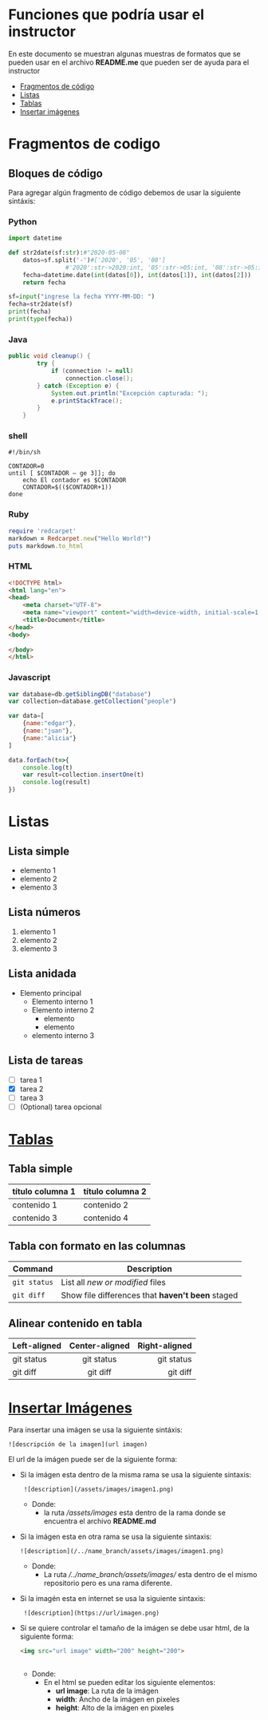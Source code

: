 # Funciones que podría usar el instructor
En este documento se muestran algunas muestras de formatos que se pueden usar en el archivo **README.me** que pueden ser de ayuda para el instructor

- [Fragmentos de código](#fragmentos-de-codigo)
- [Listas](#listas)
- [Tablas](#section-3)
- [Insertar imágenes](#section-4)

# Fragmentos de codigo


## Bloques de código
Para agregar algún fragmento de código debemos de usar la siguiente sintáxis:


### Python

```python
import datetime

def str2date(sf:str):#"2020-05-08"
    datos=sf.split('-')#['2020', '05', '08']
                #'2020':str->2020:int, '05':str->05:int, '08':str->05:int
    fecha=datetime.date(int(datos[0]), int(datos[1]), int(datos[2]))
    return fecha

sf=input("ingrese la fecha YYYY-MM-DD: ")
fecha=str2date(sf)
print(fecha)
print(type(fecha))
```

### Java
```java
public void cleanup() {
        try {
            if (connection != null)
                connection.close();
        } catch (Exception e) {
            System.out.println("Excepción capturada: ");
            e.printStackTrace();
        }
    }
```


### shell
```shell
#!/bin/sh

CONTADOR=0
until [ $CONTADOR – ge 3]]; do
    echo El contador es $CONTADOR
    CONTADOR=$(($CONTADOR+1))
done
```

### Ruby
```ruby
require 'redcarpet'
markdown = Redcarpet.new("Hello World!")
puts markdown.to_html
```

### HTML

```html
<!DOCTYPE html>
<html lang="en">
<head>
    <meta charset="UTF-8">
    <meta name="viewport" content="width=device-width, initial-scale=1.0">
    <title>Document</title>
</head>
<body>
    
</body>
</html>

```

### Javascript

```javascript
var database=db.getSiblingDB("database")
var collection=database.getCollection("people")

var data=[
    {name:"edgar"},
    {name:"juan"},
    {name:"alicia"}
]

data.forEach(t=>{
    console.log(t)
    var result=collection.insertOne(t)
    console.log(result)
})

```
# Listas

## Lista simple
- elemento 1
- elemento 2
- elemento 3

## Lista números
1. elemento 1
2. elemento 2
3. elemento 3

## Lista anidada
- Elemento principal
    - Elemento interno 1
    - Elemento interno 2
        - elemento 
        - elemento
    - elemento interno 3

## Lista de tareas
- [ ] tarea 1
- [x] tarea 2
- [ ] tarea 3 
- [ ] \(Optional) tarea opcional 
# [Tablas](#section-3)

## Tabla simple

| título columna 1  | título columna 2|
| ------------- | ------------- |
| contenido 1  | contenido 2  |
| contenido 3  | contenido 4  |


## Tabla con formato en las columnas

| Command | Description |
| --- | --- |
| `git status` | List all *new or modified* files |
| `git diff` | Show file differences that **haven't been** staged |


## Alinear contenido en tabla
| Left-aligned | Center-aligned | Right-aligned |
| :---         |     :---:      |          ---: |
| git status   | git status     | git status    |
| git diff     | git diff       | git diff      |

# [Insertar Imágenes](#section-4)

Para insertar una imágen se usa la siguiente sintáxis:

```
![descripción de la imagen](url imagen)
```
El url de la imágen puede ser de la siguiente forma:

- Si la imágen esta dentro de la misma rama se usa la siguiente sintaxis:
    ```
     ![description](/assets/images/imagen1.png)
    ```
    - Donde:
        - la ruta */assets/images* esta dentro de la rama donde se encuentra el archivo **README.md**

- Si la imágen esta en otra rama se usa la siguiente sintaxis:
    ```
    ![description](/../name_branch/assets/images/imagen1.png)
    ```
    - Donde: 
        - La ruta */../name_branch/assets/images/* esta dentro de el mismo repositorio pero es una rama diferente. 

- Si la imagén esta en internet se usa la siguiente sintaxis: 
    ``` 
     ![description](https://url/imagen.png)
    ```
- Si se quiere controlar el tamaño de la imágen se debe usar html, de la siguiente forma:
    ``` html
    <img src="url image" width="200" height="200">
     
    ```
    - Donde: 
        - En el html se pueden editar los siguiente elementos: 
            - **url image**:  La ruta de la imágen
            - **width**: Ancho de la imágen en pixeles
            - **height**: Alto de la imágen en pixeles

